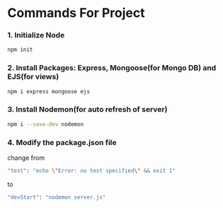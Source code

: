 # Commands For Project

### 1. Initialize Node
```sh
npm init
```

### 2. Install Packages: Express, Mongoose(for Mongo DB) and EJS(for views)
```sh
npm i express mongoose ejs
```

### 3. Install Nodemon(for auto refresh of server)
```sh
npm i --save-dev nodemon
```

### 4. Modify the package.json file
change from
```sh
"test": "echo \"Error: no test specified\" && exit 1"
```
to
```sh
"devStart": "nodemon server.js"
```
